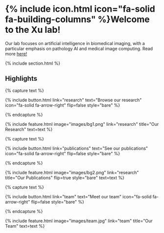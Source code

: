 ---
---

# {% include icon.html icon="fa-solid fa-building-columns" %}Welcome to the Xu lab!

<!-- We are the Xu Lab in the [Faculty of Medicine](https://med.dlut.edu.cn/) at the [Dalian University of Technology](https://www.dlut.edu.cn/).  -->

Our lab focuses on artificial intelligence in biomedical imaging, with a particular emphasis on pathology AI and medical image computing. Read more [here!](research)

{% include section.html %}

## Highlights

{% capture text %}

<!-- Lorem ipsum dolor sit amet, consectetur adipiscing elit, sed do eiusmod tempor incididunt ut labore et dolore magna aliqua. -->

{%
  include button.html
  link="research"
  text="Browse our research"
  icon="fa-solid fa-arrow-right"
  flip=false
  style="bare"
%}

{% endcapture %}

{%
  include feature.html
  image="images/bg1.png"
  link="research"
  title="Our Research"
  text=text
%}

{% capture text %}

<!-- Lorem ipsum dolor sit amet, consectetur adipiscing elit, sed do eiusmod tempor incididunt ut labore et dolore magna aliqua. -->

{%
  include button.html
  link="publications"
  text="See our publications"
  icon="fa-solid fa-arrow-right"
  flip=false
  style="bare"
%}

{% endcapture %}

{%
  include feature.html
  image="images/bg2.png"
  link="research"
  title="Our Publications"
  flip=true
  style="bare"
  text=text
%}

{% capture text %}

<!-- Lorem ipsum dolor sit amet, consectetur adipiscing elit, sed do eiusmod tempor incididunt ut labore et dolore magna aliqua. -->

{%
  include button.html
  link="team"
  text="Meet our team"
  icon="fa-solid fa-arrow-right"
  flip=false
  style="bare"
%}

{% endcapture %}

{%
  include feature.html
  image="images/team.jpg"
  link="team"
  title="Our Team"
  text=text
%}
